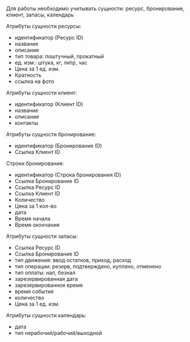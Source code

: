 Для работы необходимо учитывать сущности: ресурс, бронирование, клиент, запасы, календарь

Атрибуты сущности ресурсы:

- идентификатор (Ресурс ID)
- название
- описание
- тип товара: поштучный, прокатный
- ед. изм.: штука, кг, литр, час
- Цена за 1 ед. изм.
- Кратность
- ссылка на фото

Атрибуты сущности клиент:

- идентификатор (Клиент ID)
- название
- описание
- контакты

Атрибуты сущности бронирование:

- идентификатор (Бронирование ID)
- Ссылка Клиент ID

Строки бронирования:

- идентификатор (Строка бронирования ID)
- Ссылка Бронирование ID
- Ссылка Ресурс ID
- Ссылка Клиент ID
- Количество
- Цена за 1 кол-во
- дата
- Время начала
- Время окончания

Атрибуты сущности запасы:

- Ссылка Ресурс ID
- Ссылка Бронирование ID
- тип движения: ввод остатков, приход, расход
- тип операции: резерв, подтверждено, куплено, отменено
- тип оплаты: нал, безнал
- зарезервированная дата
- зарезервированное время
- время события
- количество
- Цена за 1 ед. изм.

Атрибуты сущности календарь:

- дата
- тип нерабочий/рабочий/выходной